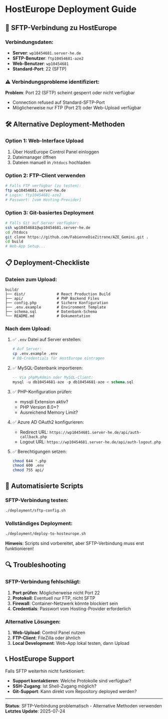 # HostEurope Deployment Guide

## 🔧 SFTP-Verbindung zu HostEurope

### Verbindungsdaten:
- **Server**: `wp10454681.server-he.de`
- **SFTP-Benutzer**: `ftp10454681-aze2`
- **Web-Benutzer**: `wp10454681`
- **Standard-Port**: 22 (SFTP)

### ⚠️ Verbindungsprobleme identifiziert:

**Problem**: Port 22 (SFTP) scheint gesperrt oder nicht verfügbar
- Connection refused auf Standard-SFTP-Port
- Möglicherweise nur FTP (Port 21) oder Web-Upload verfügbar

## 🛠️ Alternative Deployment-Methoden

### Option 1: Web-Interface Upload
1. Über HostEurope Control Panel einloggen
2. Dateimanager öffnen
3. Dateien manuell in `/htdocs` hochladen

### Option 2: FTP-Client verwenden
```bash
# Falls FTP verfügbar (zu testen):
ftp wp10454681.server-he.de
# Login: ftp10454681-aze2
# Passwort: [vom Hosting-Provider]
```

### Option 3: Git-basiertes Deployment
```bash
# Falls Git auf Server verfügbar:
ssh wp10454681@wp10454681.server-he.de
cd /htdocs
git clone https://github.com/FabienneDieZitrone/AZE_Gemini.git .
cd build
# Web-App Setup...
```

## 📋 Deployment-Checkliste

### Dateien zum Upload:
```
build/
├── dist/              # React Production Build
├── api/               # PHP Backend Files
├── config.php         # Sichere Konfiguration
├── .env.example       # Environment Template
├── schema.sql         # Datenbank-Schema
└── README.md          # Dokumentation
```

### Nach dem Upload:
1. ✅ `.env` Datei auf Server erstellen:
   ```bash
   # Auf Server:
   cp .env.example .env
   # DB-Credentials für HostEurope eintragen
   ```

2. ✅ MySQL-Datenbank importieren:
   ```sql
   -- Via phpMyAdmin oder MySQL-Client:
   mysql -u db10454681-aze -p db10454681-aze < schema.sql
   ```

3. ✅ PHP-Konfiguration prüfen:
   - mysqli Extension aktiv?
   - PHP Version 8.0+?
   - Ausreichend Memory Limit?

4. ✅ Azure AD OAuth2 konfigurieren:
   - Redirect URL: `https://wp10454681.server-he.de/api/auth-callback.php`
   - Logout URL: `https://wp10454681.server-he.de/api/auth-logout.php`

5. ✅ Berechtigungen setzen:
   ```bash
   chmod 644 *.php
   chmod 600 .env
   chmod 755 api/
   ```

## 🚀 Automatisierte Scripts

### SFTP-Verbindung testen:
```bash
./deployment/sftp-config.sh
```

### Vollständiges Deployment:
```bash
./deployment/deploy-to-hosteurope.sh
```

**Hinweis**: Scripts sind vorbereitet, aber SFTP-Verbindung muss erst funktionieren!

## 🔍 Troubleshooting

### SFTP-Verbindung fehlschlägt:
1. **Port prüfen**: Möglicherweise nicht Port 22
2. **Protokoll**: Eventuell nur FTP, nicht SFTP
3. **Firewall**: Container-Netzwerk könnte blockiert sein
4. **Credentials**: Passwort vom Hosting-Provider erforderlich

### Alternative Lösungen:
1. **Web-Upload**: Control Panel nutzen
2. **FTP-Client**: FileZilla oder ähnlich
3. **Local Development**: Web-App lokal testen, dann Upload

## 📞 HostEurope Support

Falls SFTP weiterhin nicht funktioniert:
- **Support kontaktieren**: Welche Protokolle sind verfügbar?
- **SSH-Zugang**: Ist Shell-Zugang möglich?
- **Git-Support**: Kann direkt vom Repository deployed werden?

---

**Status**: SFTP-Verbindung problematisch - Alternative Methoden verwenden  
**Letztes Update**: 2025-07-24